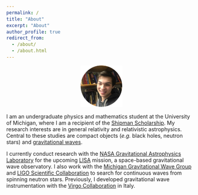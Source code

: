 ```yaml
---
permalink: /
title: "About"
excerpt: "About"
author_profile: true
redirect_from: 
  - /about/
  - /about.html
---
```

<p align="center"><img src = "/images/grantweldon.jpg" height="110" width="110"></p>


I am an undergraduate physics and mathematics student at the University of Michigan, where I am a recipient of the <a href="https://shipmansociety.com/about-us/">Shipman Scholarship</a>. My research interests are in general relativity and relativistic astrophysics. Central to these studies are compact objects (*e.g.* black holes, neutron stars) and <a href="https://space.mit.edu/LIGO/more.html">gravitational waves</a>.

I currently conduct research with the <a href="https://science.gsfc.nasa.gov/astrophysics/gravity/">NASA Gravitational Astrophysics Laboratory</a> for the upcoming <a href="https://lisa.nasa.gov">LISA</a> mission, a space-based gravitational wave observatory. I also work with the <a href="http://gallatin.physics.lsa.umich.edu/~keithr/MGWG.html">Michigan Gravitational Wave Group</a> and <a href="https://www.ligo.org">LIGO Scientific Collaboration</a> to search for continuous waves from spinning neutron stars.  Previously, I developed gravitational wave instrumentation with the <a href="http://www.virgo-gw.eu">Virgo Collaboration</a> in Italy. 
